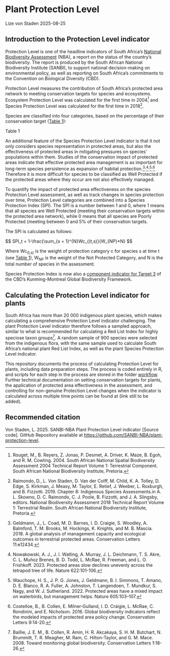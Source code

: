 # Plant Protection Level
Lize von Staden
2025-08-25

## Introduction to the Protection Level indicator

Protection Level is one of the headline indicators of South Africa’s
[National Biodiversity
Assessment](https://www.sanbi.org/biodiversity/building-knowledge/biodiversity-monitoring-assessment/national-biodiversity-assessment/)
(NBA), a report on the status of the country’s biodiversity. The report
is produced by the South African National Biodiversity Institute
(SANBI), to support national decision-making on environmental policy, as
well as reporting on South Africa’s commitments to the Convention on
Biological Diversity (CBD).

Protection Level measures the contribution of South Africa’s protected
area network to meeting conservation targets for species and ecosystems.
Ecosystem Protection Level was calculated for the first time in 2004[^1]
and Species Protection Level was calculated for the first time in
2018[^2].

Species are classified into four categories, based on the percentage of
their conservation target
(<a href="#tbl-plcats" class="quarto-xref">Table 1</a>):

<div id="tbl-plcats">

Table 1

</div>

An additional feature of the Species Protection Level indicator is that
it not only considers species representation in protected areas, but
also the effectiveness of protected areas in mitigating pressures on
species’ populations within them. Studies of the conservation impact of
protected areas indicate that effective protected area management is as
important for long-term species persistence as expansion of habitat
protection.[^3]<sup>,</sup>[^4]<sup>,</sup>[^5]<sup>,</sup>[^6]
Therefore it is more difficult for species to be classified as Well
Protected if the protected areas where they occur are not also
effectively managed.

To quantify the impact of protected area effectiveness on the species
Protection Level assessment, as well as track changes in species
protection over time, Protection Level categories are combined into a
Species Protection Index (SPI). The SPI is a number between 1 and 0,
where 1 means that all species are Well Protected (meeting their
conservation targets within the protected area network), while 0 means
that all species are Poorly Protected (meeting between 0 and 5% of their
conservation targets.

The SPI is calculated as follows:

$$
SPI_t = 1-\frac{\sum_{s = 1}^{N}Wc_{(t,s)}{W_{NP}*N}
$$

Where Wc<sub>(t,s)</sub> is the weight of protection category c for
species s at time t (see
<a href="#tbl-plcats" class="quarto-xref">Table 1</a>), W<sub>NP</sub>
is the weight of the Not Protected Category, and N is the total number
of species in the assessment.

Species Protection Index is now also a [component indicator for Target
3](https://www.cbd.int/gbf/targets/3) of the CBD’s Kunming-Montreal
Global Biodiversity Framework.

## Calculating the Protection Level indicator for plants

South Africa has more than 20 000 indigenous plant species, which makes
calculating a comprehensive Protection Level indicator challenging. The
plant Protection Level indicator therefore follows a sampled approach,
similar to what is recommended for calculating a Red List Index for
highly speciose taxon groups[^7]. A random sample of 900 species were
selected from the indigenous flora, with the same sample used to
calculate South Africa’s national plant Red List Index, as well as the
plant Species Protection Level indicator.

This repository documents the process of calculating Protection Level
for plants, including data preparation steps. The process is coded
entirely in R, and scripts for each step in the process are stored in
the folder [workflow](.\workflow). Further technical documentation on
setting conservation targets for plants, the application of protected
area effectiveness in the assessment, and controlling for non-genuine
Protection Level changes when the indicator is calculated across
multiple time points can be found at (link still to be added).

## Recommended citation

Von Staden, L. 2025. SANBI-NBA Plant Protection Level indicator \[Source
code\]. GitHub Repository available at
<https://github.com/SANBI-NBA/plant-protection-level>.

[^1]: Rouget, M., B. Reyers, Z. Jonas, P. Desmet, A. Driver, K. Maze, B.
    Egoh, and R. M. Cowling. 2004. South African National Spatial
    Biodiversity Assessment 2004 Technical Report Volume 1: Terrestrial
    Component. South African National Biodiversity Institute, Pretoria.

[^2]: Raimondo, D., L. Von Staden, D. Van der Colff, M. Child, K. A.
    Tolley, D. Edge, S. Kirkman, J. Measy, M. Taylor, E. Retief, J.
    Weeber, L. Roxburgh, and B. Fizzotti. 2019. Chapter 8: Indigenous
    Species Assessments.in A. L. Skowno, D. C. Raimondo, C. J. Poole, B.
    Fizzotti, and J. A. Slingsby, editors. National Biodiversity
    Assessment 2018 Technical Report Volume 1: Terrestrial Realm. South
    African National Biodiversity Institute, Pretoria.

[^3]: Geldmann, J., L. Coad, M. D. Barnes, I. D. Craigie, S. Woodley, A.
    Balmford, T. M. Brooks, M. Hockings, K. Knights, and M. B. Mascia.
    2018. A global analysis of management capacity and ecological
    outcomes in terrestrial protected areas. Conservation Letters
    11:e12434.

[^4]: Nowakowski, A. J., J. I. Watling, A. Murray, J. L. Deichmann, T.
    S. Akre, C. L. Muñoz Brenes, B. D. Todd, L. McRae, R. Freeman, and
    L. O. Frishkoff. 2023. Protected areas slow declines unevenly across
    the tetrapod tree of life. Nature 622:101-106.

[^5]: Wauchope, H. S., J. P. G. Jones, J. Geldmann, B. I. Simmons, T.
    Amano, D. E. Blanco, R. A. Fuller, A. Johnston, T. Langendoen, T.
    Mundkur, S. Nagy, and W. J. Sutherland. 2022. Protected areas have a
    mixed impact on waterbirds, but management helps. Nature
    605:103–107.

[^6]: Costelloe, B., B. Collen, E. Milner‐Gulland, I. D. Craigie, L.
    McRae, C. Rondinini, and E. Nicholson. 2016. Global biodiversity
    indicators reflect the modeled impacts of protected area policy
    change. Conservation Letters 9:14-20.

[^7]: Baillie, J. E. M., B. Collen, R. Amin, H. R. Akcakaya, S. H. M.
    Butchart, N. Brummitt, T. R. Meagher, M. Ram, C. Hilton-Taylor, and
    G. M. Mace. 2008. Toward monitoring global biodiversity.
    Conservation Letters 1:18-26.
